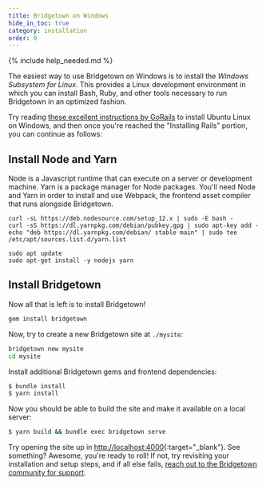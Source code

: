 ```yaml
---
title: Bridgetown on Windows
hide_in_toc: true
category: installation
order: 0
---
```


{% include help_needed.md %}

The easiest way to use Bridgetown on Windows is to install the _Windows Subsystem for Linux_. This provides a Linux development environment in which you can install Bash, Ruby, and other tools necessary to run Bridgetown in an optimized fashion.

Try reading [these excellent instructions by GoRails](https://gorails.com/setup/windows/10) to install Ubuntu Linux on Windows, and then once you're reached the "Installing Rails" portion, you can continue as follows:

## Install Node and Yarn

Node is a Javascript runtime that can execute on a server or development machine. Yarn is a package manager for Node packages. You'll need Node and Yarn in order to install and use Webpack, the frontend asset compiler that runs alongside Bridgetown.

```shell
curl -sL https://deb.nodesource.com/setup_12.x | sudo -E bash -
curl -sS https://dl.yarnpkg.com/debian/pubkey.gpg | sudo apt-key add -
echo "deb https://dl.yarnpkg.com/debian/ stable main" | sudo tee /etc/apt/sources.list.d/yarn.list

sudo apt update
sudo apt-get install -y nodejs yarn
```

## Install Bridgetown

Now all that is left is to install Bridgetown!

```sh
gem install bridgetown
```

Now, try to create a new Bridgetown site at `./mysite`:

```sh
bridgetown new mysite
cd mysite
```

Install additional Bridgetown gems and frontend dependencies:

```sh
$ bundle install
$ yarn install
```

Now you should be able to build the site and make it available on a local server:

```sh
$ yarn build && bundle exec bridgetown serve
```

Try opening the site up in [http://localhost:4000](http://localhost:4000){:target="_blank"}. See something? Awesome, you're ready to roll! If not, try revisiting your installation and setup steps, and if all else fails, [reach out to the Bridgetown community for support](/docs/community/).
